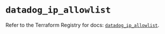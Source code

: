 # `datadog_ip_allowlist`

Refer to the Terraform Registry for docs: [`datadog_ip_allowlist`](https://registry.terraform.io/providers/datadog/datadog/3.50.0/docs/resources/ip_allowlist).
